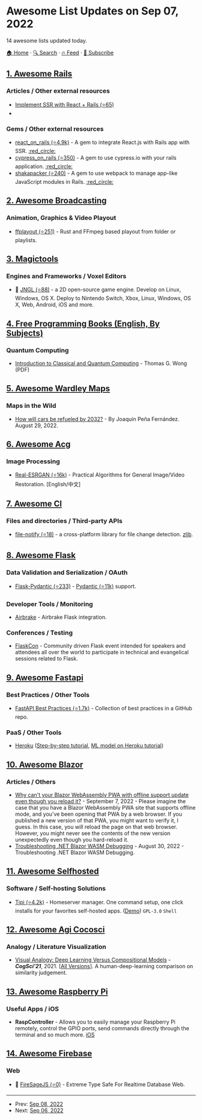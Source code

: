 # Awesome List Updates on Sep 07, 2022

14 awesome lists updated today.

[🏠 Home](/README.md) · [🔍 Search](https://test.trackawesomelist.com/search/) · [🔥 Feed](https://test.trackawesomelist.com/feed.xml) · [📮 Subscribe](https://trackawesomelist.us17.list-manage.com/subscribe?u=d2f0117aa829c83a63ec63c2f&id=36a103854c)



## [1. Awesome Rails](/content/gramantin/awesome-rails/README.md)

### Articles / Other external resources

*   [Implement SSR with React + Rails (⭐65)](https://github.com/shakacode/react_on_rails_demo_ssr_hmr)
*

### Gems / Other external resources

*   [react\_on\_rails (⭐4.9k)](https://github.com/shakacode/react_on_rails) - A gem to integrate React.js with Rails app with SSR. [:red\_circle:](https://rubygems.org/gems/react_on_rails)
*   [cypress\_on\_rails (⭐350)](https://github.com/shakacode/cypress-on-rails) - A gem to use cypress.io with your rails application. [:red\_circle:](https://rubygems.org/gems/cypress_on_rails)
*   [shakapacker (⭐240)](https://github.com/shakacode/shakapacker) - A gem to use webpack to manage app-like JavaScript modules in Rails. [:red\_circle:](https://rubygems.org/gems/shakapacker)

## [2. Awesome Broadcasting](/content/ebu/awesome-broadcasting/README.md)

### Animation, Graphics & Video Playout

*   [ffplayout (⭐251)](https://github.com/ffplayout/ffplayout) - Rust and FFmpeg based playout from folder or playlists.

## [3. Magictools](/content/ellisonleao/magictools/README.md)

### Engines and Frameworks / Voxel Editors

*   :tada: [JNGL (⭐88)](https://github.com/jhasse/jngl) - a 2D open-source game engine. Develop on Linux, Windows, OS X. Deploy to Nintendo Switch, Xbox, Linux, Windows, OS X, Web, Android, iOS and more.

## [4. Free Programming Books (English, By Subjects)](/content/EbookFoundation/free-programming-books/books/free-programming-books-subjects/README.md)

### Quantum Computing

*   [Introduction to Classical and Quantum Computing](http://www.thomaswong.net/introduction-to-classical-and-quantum-computing-1e3p.pdf) - Thomas G. Wong (PDF)

## [5. Awesome Wardley Maps](/content/wardley-maps-community/awesome-wardley-maps/README.md)

### Maps in the Wild

*   [How will cars be refueled by 2032?](https://joapen.com/blog/2022/08/29/how-will-cars-be-refueled-by-2032/) - By Joaquín Peña Fernández. August 29, 2022.

## [6. Awesome Acg](/content/soruly/awesome-acg/README.md)

### Image Processing

*   [Real-ESRGAN (⭐16k)](https://github.com/xinntao/Real-ESRGAN) - Practical Algorithms for General Image/Video Restoration. \[English/中文]

## [7. Awesome Cl](/content/CodyReichert/awesome-cl/README.md)

### Files and directories / Third-party APIs

*   [file-notify (⭐18)](https://github.com/shinmera/file-notify) - a cross-platform library for file change detection. [zlib](https://directory.fsf.org/wiki/License:Zlib).

## [8. Awesome Flask](/content/mjhea0/awesome-flask/README.md)

### Data Validation and Serialization / OAuth

*   [Flask-Pydantic (⭐233)](https://github.com/bauerji/flask-pydantic) - [Pydantic (⭐11k)](https://github.com/pydantic/pydantic) support.

### Developer Tools / Monitoring

*   [Airbrake](https://docs.airbrake.io/docs/platforms/framework/python/flask/) - Airbrake Flask integration.

### Conferences / Testing

*   [FlaskCon](https://twitter.com/flaskcon) - Community driven Flask event intended for speakers and attendees all over the world to participate in technical and evangelical sessions related to Flask.

## [9. Awesome Fastapi](/content/mjhea0/awesome-fastapi/README.md)

### Best Practices / Other Tools

*   [FastAPI Best Practices (⭐1.7k)](https://github.com/zhanymkanov/fastapi-best-practices) - Collection of best practices in a GitHub repo.

### PaaS / Other Tools

*   [Heroku](https://www.heroku.com/) ([Step-by-step tutorial](https://tutlinks.com/create-and-deploy-fastapi-app-to-heroku/), [ML model on Heroku tutorial](https://testdriven.io/blog/fastapi-machine-learning/))

## [10. Awesome Blazor](/content/AdrienTorris/awesome-blazor/README.md)

### Articles / Others

*   [Why can't your Blazor WebAssembly PWA with offline support update even though you reload it?](https://dev.to/j_sakamoto/why-cant-your-blazor-webassembly-pwa-with-offline-support-update-even-though-you-reload-it-31ho) - September 7, 2022 - Please imagine the case that you have a Blazor WebAssembly PWA site that supports offline mode, and you've been opening that PWA by a web browser. If you published a new version of that PWA, you might want to verify it, I guess. In this case, you will reload the page on that web browser. However, you might never see the contents of the new version unexpectedly even though you hard-reload it.
*   [Troubleshooting .NET Blazor WASM Debugging](https://khalidabuhakmeh.com/troubleshooting-dotnet-blazor-wasm-debugging) - August 30, 2022 - Troubleshooting .NET Blazor WASM Debugging.

## [11. Awesome Selfhosted](/content/awesome-selfhosted/awesome-selfhosted/README.md)

### Software / Self-hosting Solutions

*   [Tipi (⭐4.2k)](https://github.com/meienberger/runtipi) - Homeserver manager. One command setup, one click installs for your favorites self-hosted apps. ([Demo](https://demo.runtipi.com)) `GPL-3.0` `Shell`

## [12. Awesome Agi Cocosci](/content/YuzheSHI/awesome-agi-cocosci/README.md)

### Analogy / Literature Visualization

*   [Visual Analogy: Deep Learning Versus Compositional Models](https://www.cs.jhu.edu/\~alanlab/Pubs21/ichien2021visual.pdf) - ***CogSci'21***, 2021. \[[All Versions](https://scholar.google.com/scholar?cluster=1187822306970312749\&hl=en\&as_sdt=0,5)]. A human-deep-learning comparison on similarity judgement.

## [13. Awesome Raspberry Pi](/content/thibmaek/awesome-raspberry-pi/README.md)

### Useful Apps / iOS

*   **RaspController** - Allows you to easily manage your Raspberry Pi remotely, control the GPIO ports, send commands directly through the terminal and so much more. [iOS](https://apps.apple.com/app/raspcontroller/id1584315865)

## [14. Awesome Firebase](/content/jthegedus/awesome-firebase/README.md)

### Web

*   🔧 [FireSageJS (⭐0)](https://github.com/tylim88/FireSageJS) - Extreme Type Safe For Realtime Database Web.

---

- Prev: [Sep 08, 2022](/content/2022/09/08/README.md)
- Next: [Sep 06, 2022](/content/2022/09/06/README.md)